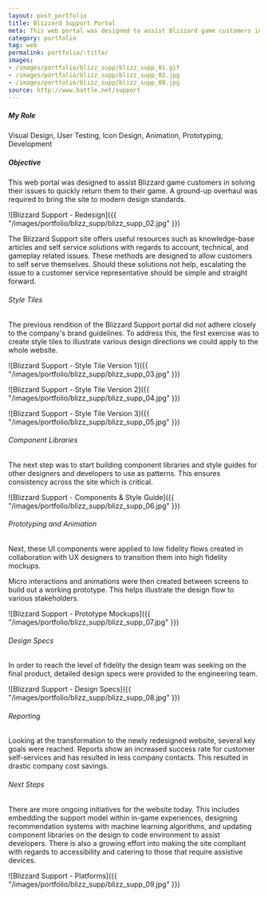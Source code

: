 ```yaml
---
layout: post_portfolio
title: Blizzard Support Portal
meta: This web portal was designed to assist Blizzard game customers in solving their issues to quickly return them to their game. A ground-up overhaul was required to bring the site to modern design standards.
category: portfolio
tag: web
permalink: portfolio/:title/
images: 
- /images/portfolio/blizz_supp/blizz_supp_01.gif
- /images/portfolio/blizz_supp/blizz_supp_02.jpg
- /images/portfolio/blizz_supp/blizz_supp_09.jpg
source: http://www.battle.net/support
---
```


##### My Role

Visual Design, User Testing, Icon Design, Animation, Prototyping, Development

##### Objective

This web portal was designed to assist Blizzard game customers in solving their issues to quickly return them to their game. A ground-up overhaul was required to bring the site to modern design standards.

![Blizzard Support - Redesign]({{ "/images/portfolio/blizz_supp/blizz_supp_02.jpg" }})

The Blizzard Support site offers useful resources such as knowledge-base articles and self service solutions with regards to account, technical, and gameplay related issues. These methods are designed to allow customers to self serve themselves. Should these solutions not help, escalating the issue to a customer service representative should be simple and straight forward.

###### Style Tiles

The previous rendition of the Blizzard Support portal did not adhere closely to the company's brand guidelines. To address this, the first exercise was to create style tiles to illustrate various design directions we could apply to the whole website. 

![Blizzard Support - Style Tile Version 1]({{ "/images/portfolio/blizz_supp/blizz_supp_03.jpg" }})

![Blizzard Support - Style Tile Version 2]({{ "/images/portfolio/blizz_supp/blizz_supp_04.jpg" }})

![Blizzard Support - Style Tile Version 3]({{ "/images/portfolio/blizz_supp/blizz_supp_05.jpg" }})

###### Component Libraries

The next step was to start building component libraries and style guides for other designers and developers to use as patterns. This ensures consistency across the site which is critical.

![Blizzard Support - Components & Style Guide]({{ "/images/portfolio/blizz_supp/blizz_supp_06.jpg" }})

###### Prototyping and Animation

Next, these UI components were applied to low fidelity flows created in collaboration with UX designers to transition them into high fidelity mockups. 

Micro interactions and animations were then created between screens to build out a working prototype. This helps illustrate the design flow to various stakeholders.

![Blizzard Support - Prototype Mockups]({{ "/images/portfolio/blizz_supp/blizz_supp_07.jpg" }})

###### Design Specs

In order to reach the level of fidelity the design team was seeking on the final product, detailed design specs were provided to the engineering team. 

![Blizzard Support - Design Specs]({{ "/images/portfolio/blizz_supp/blizz_supp_08.jpg" }})

###### Reporting

Looking at the transformation to the newly redesigned website, several key goals were reached. Reports show an increased success rate for customer self-services and has resulted in less company contacts. This resulted in drastic company cost savings.

###### Next Steps

There are more ongoing initiatives for the website today. This includes embedding the support model within in-game experiences, designing recommendation systems with machine learning algorithms, and updating component libraries on the design to code environment to assist developers. There is also a growing effort into making the site compliant with regards to accessibility and catering to those that require assistive devices.

![Blizzard Support - Platforms]({{ "/images/portfolio/blizz_supp/blizz_supp_09.jpg" }})